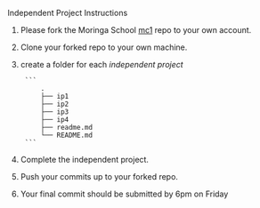 Independent Project
Instructions

1) Please fork the Moringa School [mc1](https://github.com/moringaschool/mc1) repo to your own account.

2) Clone your forked repo to your own machine.

3) create a folder for each *independent project*
		
		```
			.
			├── ip1
			├── ip2
			├── ip3
			├── ip4
			├── readme.md
			└── README.md
		```

4) Complete the independent project.

5) Push your commits up to your forked repo.

6) Your final commit should be submitted by 6pm on Friday